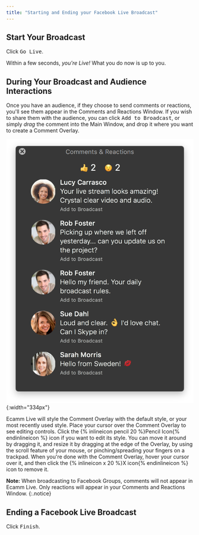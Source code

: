 ```yaml
---
title: "Starting and Ending your Facebook Live Broadcast"
---
```

## Start Your Broadcast

Click <samp class="blue">Go Live</samp>. 

Within a few seconds, _you're Live!_ What you do now is up to you.

## During Your Broadcast and Audience Interactions

Once you have an audience, if they choose to send comments or reactions, you'll see them appear in the Comments and Reactions Window. If you wish to share them with the audience, you can click <samp>Add to Broadcast</samp>, or simply _drag_ the comment into the Main Window, and drop it where you want to create a Comment Overlay.

![Figure\: Comments and Reactions Window with Comments visible.](/assets/img/comments-reactions.png "What a Comments and Reactions Window looks like with some Comments."){:width="334px"}

Ecamm Live will style the Comment Overlay with the default style, or your most recently used style. Place your cursor over the Comment Overlay to see editing controls. Click the {% inlineicon pencil 20 %}Pencil Icon{% endinlineicon %} icon if you want to edit its style. You can move it around by dragging it, and resize it by dragging at the edge of the Overlay, by using the scroll feature of your mouse, or pinching/spreading your fingers on a trackpad. When you're done with the Comment Overlay, hover your cursor over it, and then click the {% inlineicon x 20 %}X icon{% endinlineicon %} icon to remove it.

**Note:** When broadcasting to Facebook Groups, comments will not appear in Ecamm Live. Only reactions will appear in your Comments and Reactions Window.
{:.notice}

## Ending a Facebook Live Broadcast

Click <samp class="blue">Finish</samp>.
